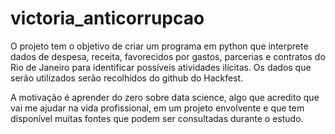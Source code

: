 # victoria_anticorrupcao

O projeto tem o objetivo de criar um programa em python que interprete dados de despesa, receita, favorecidos por gastos, parcerias e contratos do Rio de Janeiro para identificar possíveis atividades ilícitas. Os dados que serão utilizados serão recolhidos do github do Hackfest.

A motivação é aprender do zero sobre data science, algo que acredito que vai me ajudar na vida profissional, em um projeto envolvente e que tem disponível muitas fontes que podem ser consultadas durante o estudo.
